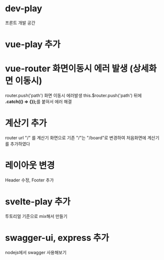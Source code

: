 # dev-play
프론트 개발 공간 

# vue-play 추가
# vue-router 화면이동시 에러 발생 (상세화면 이동시)
router.push('path') 화면 이동시 에러발생
this.$router.push('path') 뒤에 <b>.catch(() => {});</b>를 붙혀서 에러 해결

# 계산기 추가
router url "/" 를 계산기 화면으로 기존 "/"는 "/board"로 변경하여 처음화면에 계산기를 추가하였다

# 레이아웃 변경
Header 수정, Footer 추가


# svelte-play 추가
투토리얼 기준으로 mix해서 만들기

# swagger-ui, express 추가
nodejs에서 swagger 사용해보기

